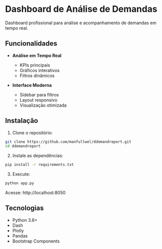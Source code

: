 # Dashboard de Análise de Demandas

Dashboard profissional para análise e acompanhamento de demandas em tempo real.

## Funcionalidades

- **Análise em Tempo Real**
  - KPIs principais
  - Gráficos interativos
  - Filtros dinâmicos

- **Interface Moderna**
  - Sidebar para filtros
  - Layout responsivo
  - Visualização otimizada

## Instalação

1. Clone o repositório:
```bash
git clone https://github.com/manfullwel/ddemandreport.git
cd ddemandreport
```

2. Instale as dependências:
```bash
pip install -r requirements.txt
```

3. Execute:
```bash
python app.py
```

Acesse: http://localhost:8050

## Tecnologias

- Python 3.8+
- Dash
- Plotly
- Pandas
- Bootstrap Components
